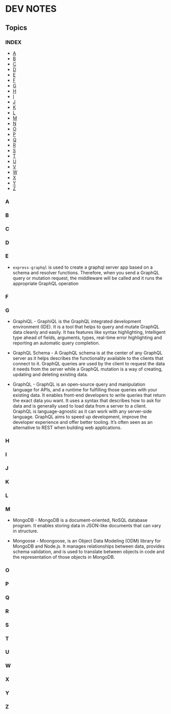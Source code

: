 # DEV NOTES

## Topics

### INDEX

- [A](#A)
- [B](#B)
- [C](#C)
- [D](#D)
- [E](#E)
- [F](#F)
- [G](#G)
- [H](#H)
- [I](#I)
- [J](#J)
- [K](#K)
- [L](#L)
- [M](#M)
- [N](#N)
- [O](#O)
- [P](#P)
- [Q](#Q)
- [R](#R)
- [S](#S)
- [T](#T)
- [U](#U)
- [V](#V)
- [W](#W)
- [X](#X)
- [Y](#Y)
- [Z](#Z)

### <a name="A"></a>A

### <a name="B"></a>B

### <a name="C"></a>C

### <a name="D"></a>D

### <a name="E"></a>E

- `express-graphql` is used to create a graphql server app based on a schema and resolver functions. Therefore, when you send a GraphQL query or mutation request, the middleware will be called and it runs the appropriate GraphQL operation

### <a name="F"></a>F

### <a name="G"></a>G

- GraphiQL - GraphiQL is the GraphQL integrated development environment (IDE). It is a tool that helps to query and mutate GraphQL data cleanly and easily. It has features like syntax highlighting, Intelligent type ahead of fields, arguments, types, real-time error highlighting and reporting an automatic query completion.

- GraphQL Schema - A GraphQL schema is at the center of any GraphQL server as it helps describes the functionality available to the clients that connect to it. GraphQL queries are used by the client to request the data it needs from the server while a GraphQL mutation is a way of creating, updating and deleting existing data.

- GraphQL - GraphQL is an open-source query and manipulation language for APIs, and a runtime for fulfilling those queries with your existing data. It enables front-end developers to write queries that return the exact data you want. It uses a syntax that describes how to ask for data and is generally used to load data from a server to a client. GraphQL is language-agnostic as it can work with any server-side language. GraphQL aims to speed up development, improve the developer experience and offer better tooling. It’s often seen as an alternative to REST when building web applications.

### <a name="H"></a>H

### <a name="I"></a>I

### <a name="J"></a>J

### <a name="K"></a>K

### <a name="L"></a>L

### <a name="M">M</a>

- MongoDB - MongoDB is a document-oriented, NoSQL database program. It enables storing data in JSON-like documents that can vary in structure.

- Mongoose - Moongoose, is an Object Data Modeling (ODM) library for MongoDB and Node.js. It manages relationships between data, provides schema validation, and is used to translate between objects in code and the representation of those objects in MongoDB.

### <a name="O"></a>O

### <a name="P"></a>P

### <a name="Q"></a>Q

### <a name="R"></a>R

### <a name="S"></a>S

### <a name="T"></a>T

### <a name="U"></a>U

### <a name="W"></a>W

### <a name="X"></a>X

### <a name="Y"></a>Y

### <a name="Z"></a>Z

